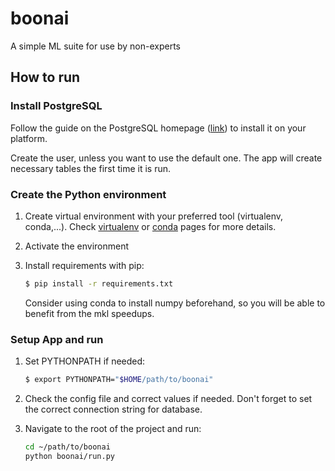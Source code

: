 # boonai
A simple ML suite for use by non-experts

## How to run

### Install PostgreSQL
Follow the guide on the PostgreSQL homepage ([link](www.postgresql.org/download)) to install it on your platform.

Create the user, unless you want to use the default one. The app will create necessary tables the first time it is run.

### Create the Python environment
1. Create virtual environment with your preferred tool (virtualenv, conda,...).
Check [virtualenv](https://packaging.python.org/guides/installing-using-pip-and-virtualenv/) 
or [conda]() pages for more details.

2. Activate the environment

3. Install requirements with pip:
    ```bash
    $ pip install -r requirements.txt
    ```
    Consider using conda to install numpy beforehand, so you will be able to benefit from the mkl speedups.

### Setup App and run
1. Set PYTHONPATH if needed:
    ```bash
    $ export PYTHONPATH="$HOME/path/to/boonai"
    ```

2. Check the config file and correct values if needed. Don't forget to set the correct connection string for database.

3. Navigate to the root of the project and run:
    ```bash
    cd ~/path/to/boonai
    python boonai/run.py
    ```
